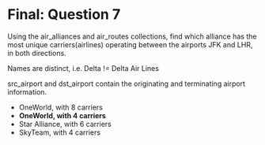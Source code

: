 # Final: Question 7

Using the air_alliances and air_routes collections, find which alliance has the most unique carriers(airlines) operating between the airports JFK and LHR, in both directions.

Names are distinct, i.e. Delta != Delta Air Lines

src_airport and dst_airport contain the originating and terminating airport information.

- OneWorld, with 8 carriers
- **OneWorld, with 4 carriers**
- Star Alliance, with 6 carriers
- SkyTeam, with 4 carriers
